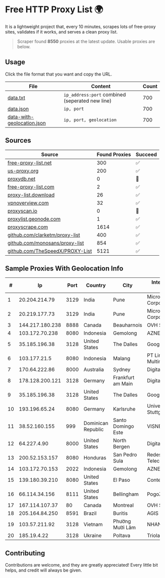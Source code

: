 
# Free HTTP Proxy List 🌍

It is a lightweight project that, every 10 minutes, scrapes lots of free-proxy sites, validates if it works, and serves a clean proxy list.


> Scraper found **8550** proxies at the latest update. Usable proxies are below.

## Usage

Click the file format that you want and copy the URL.


|File|Content|Count|
|----|-------|-----|
|[data.txt](https://raw.githubusercontent.com/themiralay/Proxy-List-World/master/data.txt)|`ip_address:port` combined (seperated new line)|700|
|[data.json](https://raw.githubusercontent.com/themiralay/Proxy-List-World/master/data.json)|`ip, port`|700|
|[data-with-geolocation.json](https://raw.githubusercontent.com/themiralay/Proxy-List-World/master/data-with-geolocation.json)|`ip, port, geolocation`|700|

## Sources

|Source|Found Proxies|Succeed|
|------|-------------|-------|
|[free-proxy-list.net](https://free-proxy-list.net)|300|✅|
|[us-proxy.org](https://www.us-proxy.org)|200|✅|
|[proxydb.net](http://proxydb.net)|0|🚫|
|[free-proxy-list.com](https://free-proxy-list.com/?page=&port=&type%5B%5D=http&type%5B%5D=https&up_time=0&search=Search)|2|✅|
|[proxy-list.download](https://www.proxy-list.download/HTTP)|26|✅|
|[vpnoverview.com](https://vpnoverview.com/privacy/anonymous-browsing/free-proxy-servers)|32|✅|
|[proxyscan.io](https://www.proxyscan.io)|0|🚫|
|[proxylist.geonode.com](https://proxylist.geonode.com/api/proxy-list?limit=300&page=1&sort_by=lastChecked&sort_type=desc&protocols=http,https)|1|✅|
|[proxyscrape.com](https://api.proxyscrape.com/v2/?request=displayproxies&protocol=http&timeout=10000&country=all&ssl=all&anonymity=all)|1614|✅|
|[github.com/clarketm/proxy-list](https://raw.githubusercontent.com/clarketm/proxy-list/master/proxy-list-raw.txt)|400|✅|
|[github.com/monosans/proxy-list](https://raw.githubusercontent.com/monosans/proxy-list/main/proxies/http.txt)|854|✅|
|[github.com/TheSpeedX/PROXY-List](https://raw.githubusercontent.com/TheSpeedX/PROXY-List/master/http.txt)|5121|✅|


## Sample Proxies With Geolocation Info

|#|Ip|Port|Country|City|Internet Service Provider|
|-|--|----|-------|----|-------------------------|
|1|20.204.214.79|3129|India|Pune|Microsoft Corporation|
|2|20.219.177.73|3129|India|Pune|Microsoft Corporation|
|3|144.217.180.238|8888|Canada|Beauharnois|OVH SAS|
|4|103.172.70.238|8080|Indonesia|Gemolong|AZNET|
|5|35.185.196.38|3128|United States|The Dalles|Google LLC|
|6|103.177.21.5|8080|Indonesia|Malang|PT Lintas Data Multimedia|
|7|170.64.222.86|8000|Australia|Sydney|DigitalOcean, LLC|
|8|178.128.200.121|3128|Germany|Frankfurt am Main|DigitalOcean, LLC|
|9|35.185.196.38|3128|United States|The Dalles|Google LLC|
|10|193.196.65.24|8080|Germany|Karlsruhe|Universitaet Stuttgart|
|11|38.52.160.155|999|Dominican Republic|Santo Domingo Este|VISNETWORK SRL|
|12|64.227.4.90|8000|United States|North Bergen|DigitalOcean, LLC|
|13|200.52.153.157|8080|Honduras|San Pedro Sula|Redes y Telecomunicaciones|
|14|103.172.70.153|2022|Indonesia|Gemolong|AZNET|
|15|139.180.39.210|8080|United States|El Paso|Conterra|
|16|66.114.34.156|8111|United States|Bellingham|PogoZone|
|17|167.114.107.37|80|Canada|Montreal|OVH SAS|
|18|205.164.84.250|8591|Brazil|Buritis|AGIS|
|19|103.57.211.92|3128|Vietnam|Phường Mười Lăm|NHANHOA|
|20|185.19.4.22|3128|Ukraine|Poltava|Triolan|



## Contributing

Contributions are welcome, and they are greatly appreciated! Every
little bit helps, and credit will always be given.

